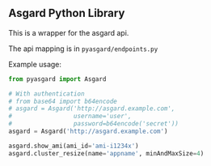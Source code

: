 Asgard Python Library
---------------------

This is a wrapper for the asgard api.

The api mapping is in `pyasgard/endpoints.py`

Example usage:
```python
from pyasgard import Asgard

# With authentication
# from base64 import b64encode
# asgard = Asgard('http://asgard.example.com',
#                 username='user',
#                 password=b64encode('secret'))
asgard = Asgard('http://asgard.example.com')

asgard.show_ami(ami_id='ami-i1234x')
asgard.cluster_resize(name='appname', minAndMaxSize=4)
```

